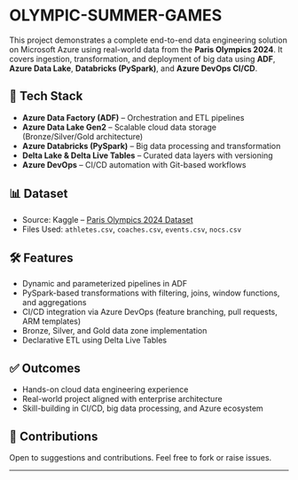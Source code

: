 # OLYMPIC-SUMMER-GAMES

This project demonstrates a complete end-to-end data engineering solution on Microsoft Azure using real-world data from the **Paris Olympics 2024**. It covers ingestion, transformation, and deployment of big data using **ADF**, **Azure Data Lake**, **Databricks (PySpark)**, and **Azure DevOps CI/CD**.

## 🚀 Tech Stack

- **Azure Data Factory (ADF)** – Orchestration and ETL pipelines
- **Azure Data Lake Gen2** – Scalable cloud data storage (Bronze/Silver/Gold architecture)
- **Azure Databricks (PySpark)** – Big data processing and transformation
- **Delta Lake & Delta Live Tables** – Curated data layers with versioning
- **Azure DevOps** – CI/CD automation with Git-based workflows

## 📊 Dataset

- Source: Kaggle – [Paris Olympics 2024 Dataset](https://www.kaggle.com/)
- Files Used: `athletes.csv`, `coaches.csv`, `events.csv`, `nocs.csv`

## 🛠️ Features

- Dynamic and parameterized pipelines in ADF
- PySpark-based transformations with filtering, joins, window functions, and aggregations
- CI/CD integration via Azure DevOps (feature branching, pull requests, ARM templates)
- Bronze, Silver, and Gold data zone implementation
- Declarative ETL using Delta Live Tables

## ✅ Outcomes

- Hands-on cloud data engineering experience
- Real-world project aligned with enterprise architecture
- Skill-building in CI/CD, big data processing, and Azure ecosystem

## 🤝 Contributions

Open to suggestions and contributions. Feel free to fork or raise issues.

---

